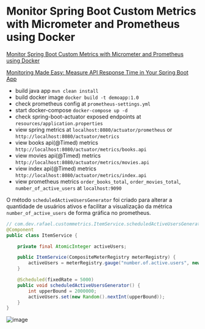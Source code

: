 # Monitor Spring Boot Custom Metrics with Micrometer and Prometheus using Docker

[Monitor Spring Boot Custom Metrics with Micrometer and Prometheus using Docker](https://mehmetozkaya.medium.com/monitor-spring-boot-custom-metrics-with-micrometer-and-prometheus-using-docker-62798123c714)

[Monitoring Made Easy: Measure API Response Time in Your Spring Boot App](https://bootcamptoprod.com/measure-api-response-time-spring-boot)

- build java app `mvn clean install`
- build docker image `docker build -t demoapp:1.0`
- check prometheus config at `prometheus-settings.yml`
- start docker-compose `docker-compose up -d`
- check spring-boot-actuator exposed endpoints at `resources/application.properties`
- view spring metrics at `localhost:8080/actuator/prometheus` or `http://localhost:8080/actuator/metrics`
- view books api(@Timed) metrics `http://localhost:8080/actuator/metrics/books.api`
- view movies api(@Timed) metrics `http://localhost:8080/actuator/metrics/movies.api`
- view index api(@Timed) metrics `http://localhost:8080/actuator/metrics/index.api`
- view prometheus metrics `order_books_total`, `order_movies_total`, `number_of_active_users` at `localhost:9090`

O método `scheduledActiveUsersGenerator` foi criado para alterar a quantidade de usuários ativos e facilitar a visualização da métrica `number_of_active_users` de forma gráfica no prometheus.
```java
// com.dev.rafael.custommetrics.ItemService.scheduledActiveUsersGenerator
@Component
public class ItemService {

    private final AtomicInteger activeUsers;

    public ItemService(CompositeMeterRegistry meterRegistry) {
        activeUsers = meterRegistry.gauge("number.of.active.users", new AtomicInteger(0));
    }

    @Scheduled(fixedRate = 5000)
    public void scheduledActiveUsersGenerator() {
        int upperBound = 2000000;
        activeUsers.set(new Random().nextInt(upperBound));
    }
}
```
![image](https://github.com/RafaelClaumann/random-study/assets/25152862/4a6ce754-165b-41f8-9447-2ea6d09ccb9e)
